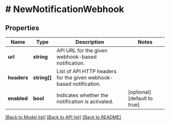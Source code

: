 # # NewNotificationWebhook

## Properties

Name | Type | Description | Notes
------------ | ------------- | ------------- | -------------
**url** | **string** | API URL for the given webhook-based notification. | 
**headers** | **string[]** | List of API HTTP headers for the given webhook-based notification. | 
**enabled** | **bool** | Indicates whether the notification is activated. | [optional] [default to true]

[[Back to Model list]](../../README.md#documentation-for-models) [[Back to API list]](../../README.md#documentation-for-api-endpoints) [[Back to README]](../../README.md)


